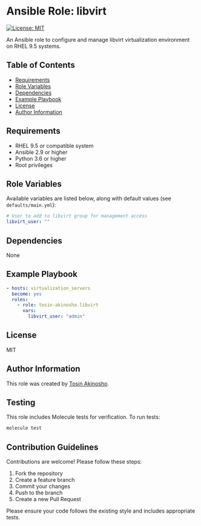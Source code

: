 # Ansible Role: libvirt

[![License: MIT](https://img.shields.io/badge/License-MIT-blue.svg)](https://opensource.org/licenses/MIT)

An Ansible role to configure and manage libvirt virtualization environment on RHEL 9.5 systems.

## Table of Contents
- [Requirements](#requirements)
- [Role Variables](#role-variables)
- [Dependencies](#dependencies)
- [Example Playbook](#example-playbook)
- [License](#license)
- [Author Information](#author-information)

## Requirements

- RHEL 9.5 or compatible system
- Ansible 2.9 or higher
- Python 3.6 or higher
- Root privileges

## Role Variables

Available variables are listed below, along with default values (see `defaults/main.yml`):

```yaml
# User to add to libvirt group for management access
libvirt_user: ""
```

## Dependencies

None

## Example Playbook

```yaml
- hosts: virtualization_servers
  become: yes
  roles:
    - role: tosin-akinosho.libvirt
      vars:
        libvirt_user: "admin"
```

## License

MIT

## Author Information

This role was created by [Tosin Akinosho](https://github.com/tosin-akinosho).

## Testing

This role includes Molecule tests for verification. To run tests:

```bash
molecule test
```

## Contribution Guidelines

Contributions are welcome! Please follow these steps:

1. Fork the repository
2. Create a feature branch
3. Commit your changes
4. Push to the branch
5. Create a new Pull Request

Please ensure your code follows the existing style and includes appropriate tests.
